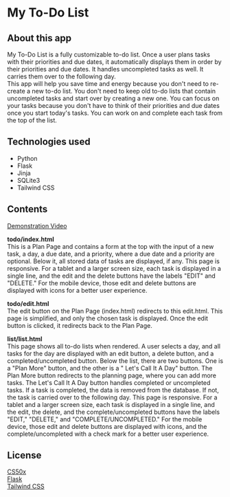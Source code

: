 # My To-Do List

## About this app

My To-Do List is a fully customizable to-do list. Once a user plans tasks with their priorities and due dates, it automatically displays them in order by their priorities and due dates. It handles uncompleted tasks as well. It carries them over to the following day.<br>
This app will help you save time and energy because you don't need to re-create a new to-do list. You don't need to keep old to-do lists that contain uncompleted tasks and start over by creating a new one. You can focus on your tasks because you don't have to think of their priorities and due dates once you start today's tasks. You can work on and complete each task from the top of the list.

## Technologies used

- Python
- Flask
- Jinja
- SQLite3
- Tailwind CSS

## Contents

[Demonstration Video](https://www.youtube.com/watch?v=ZXRNvVoVqCE&t=43s)

**todo/index.html**<br>
This is a Plan Page and contains a form at the top with the input of a new task, a day, a due date, and a priority, where a due date and a priority are optional. Below it, all stored data of tasks are displayed, if any. This page is responsive. For a tablet and a larger screen size, each task is displayed in a single line, and the edit and the delete buttons have the labels "EDIT" and "DELETE." For the mobile device, those edit and delete buttons are displayed with icons for a better user experience.<br>

**todo/edit.html**<br>
The edit button on the Plan Page (index.html) redirects to this edit.html. This page is simplified, and only the chosen task is displayed. Once the edit button is clicked, it redirects back to the Plan Page.<br>

**list/list.html**<br>
This page shows all to-do lists when rendered. A user selects a day, and all tasks for the day are displayed with an edit button, a delete button, and a completed/uncompleted button. Below the list, there are two buttons. One is a "Plan More" button, and the other is a " Let's Call It A Day" button. The Plan More button redirects to the planning page, where you can add more tasks. The Let's Call It A Day button handles completed or uncompleted tasks. If a task is completed, the data is removed from the database. If not, the task is carried over to the following day.
This page is responsive. For a tablet and a larger screen size, each task is displayed in a single line, and the edit, the delete, and the complete/uncompleted buttons have the labels "EDIT," "DELETE," and "COMPLETE/UNCOMPLETED." For the mobile device, those edit and delete buttons are displayed with icons, and the complete/uncompleted with a check mark for a better user experience.<br>

## License

[CS50x](https://cs50.harvard.edu/x/2022/)<br>
[Flask](https://flask.palletsprojects.com/en/2.2.x/)<br>
[Tailwind CSS](https://tailwindcss.com/)
